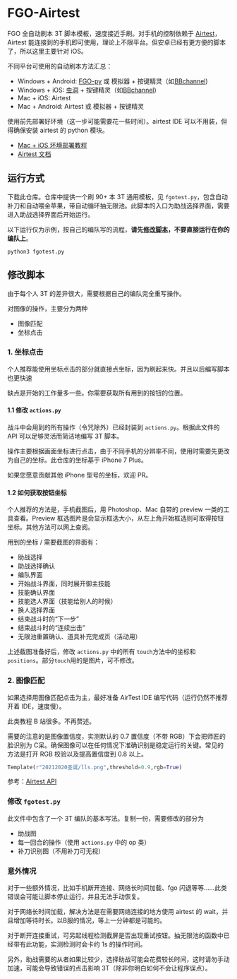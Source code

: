 # FGO-Airtest

FGO 全自动刷本 3T 脚本模板，速度接近手刷。对手机的控制依赖于 [Airtest](https://airtest.doc.io.netease.com/)，Airtest 能连接到的手机即可使用，理论上不限平台。但安卓已经有更方便的脚本了，所以这里主要针对 iOS。

不同平台可使用的自动刷本方法汇总：
- Windows + Android: [FGO-py](https://github.com/hgjazhgj/FGO-py) 或 模拟器 + 按键精灵（如[BBchannel](https://www.bilibili.com/read/readlist/rl474502))
- Windows + iOS: [虫洞](https://er.run/) + 按键精灵（如[BBchannel](https://www.bilibili.com/read/readlist/rl474502))
- Mac + iOS: Airtest
- Mac + Android: Airtest 或 模拟器 + 按键精灵


使用前先部署好环境（这一步可能需要花一些时间）。airtest IDE 可以不用装，但得确保安装 airtest 的 python 模块。
- [Mac + iOS 环境部署教程](https://zhuanlan.zhihu.com/p/414629796)
- [Airtest 文档](https://airtest.doc.io.netease.com/tutorial/6_IOS_automated_testing/)

## 运行方式

下载此仓库。仓库中提供一个刷 90+ 本 3T 通用模板，见 `fgotest.py`，包含自动补刀和自动喂金苹果，带自动循环抽无限池。此脚本的入口为助战选择界面，需要进入助战选择界面后开始运行。

以下运行仅为示例，按自己的编队写的流程，**请先[修改脚本](#修改脚本)，不要直接运行在你的编队上**。

```shell
python3 fgotest.py
```

## 修改脚本

由于每个人 3T 的差异很大，需要根据自己的编队完全重写操作。

对图像的操作，主要分为两种
- 图像匹配
- 坐标点击

### 1. 坐标点击

个人推荐能使用坐标点击的部分就直接点坐标，因为刷起来快。并且以后编写脚本也更快速

缺点是开始的工作量多一些。你需要获取所有用到的按钮的位置。

#### 1.1 修改 `actions.py`

战斗中会用到的所有操作（令咒除外）已经封装到 `actions.py`。根据此文件的 API 可以足够灵活而简洁地编写 3T 脚本。

操作主要根据画面坐标进行点击，由于不同手机的分辨率不同，使用时需要先更改为自己的坐标。此仓库的坐标基于 iPhone 7 Plus。

如果您愿意贡献其他 iPhone 型号的坐标，欢迎 PR。

#### 1.2 如何获取按钮坐标
个人推荐的方法是，手机截图后，用 Photoshop、Mac 自带的 preview 一类的工具查看。Preview 框选图片是会显示框选大小，从左上角开始框选则可取得按钮坐标。其他方法可以网上查阅。

用到的坐标 / 需要截图的界面有：
- 助战选择
- 助战选择确认
- 编队界面
- 开始战斗界面，同时展开御主技能
- 技能确认界面
- 技能选人界面（技能给别人的时候）
- 换人选择界面
- 结束战斗时的“下一步”
- 结束战斗时的“连续出击”
- 无限池重置确认、道具补充完成页（活动用）

上述截图准备好后，修改 `actions.py` 中的所有 `touch`方法中的坐标和`positions`。部分`touch`用的是图片，可不修改。

### 2. 图像匹配

如果选择用图像匹配点击为主，最好准备 AirTest IDE 编写代码（运行仍然不推荐开着 IDE，速度慢）。

此类教程 B 站很多。不再赘述。

需要的注意的是图像置信度，实测默认的 0.7 置信度（不带 RGB）下会把师匠的脸识别为 C呆。确保图像可以在任何情况下准确识别是稳定运行的关键。常见的方法是打开 RGB 校验以及提高置信度到 0.8 以上。

```python
Template(r"20212020圣诞/lls.png",threshold=0.9,rgb=True)
```

参考：[Airtest API](https://airtest.readthedocs.io/zh_CN/latest/all_module/airtest.core.api.html)

### 修改 `fgotest.py`

此文件中包含了一个 3T 编队的基本写法。复制一份，需要修改的部分为

- 助战图
- 每一回合的操作（使用 `actions.py` 中的 op 类）
- 补刀识别图（不用补刀可无视）
### 意外情况

对于一些额外情况，比如手机断开连接、网络长时间加载、fgo 闪退等等……此类错误会可能让脚本停止运行，并且无法手动恢复。

对于网络长时间加载，解决方法是在需要网络连接的地方使用 airtest 的 wait，并且增加等待时长。以B服的情况，等上一分钟都是可能的。

对于断开连接重试，可另起线程检测截屏是否出现重试按钮。抽无限池的函数中已经带有此功能，实测检测时会卡约 1s 的操作时间。

另外，助战需要的从者如果比较少，选择助战可能会花费较长时间，这时请勿手动加速，可能会导致错误的点击影响 3T（除非你明白如何不会让程序误点）。
